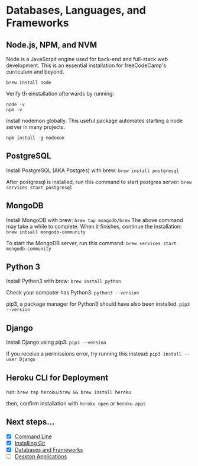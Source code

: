 # Databases, Languages, and Frameworks

## Node.js, NPM, and NVM

Node is a JavaScrpit engine used for back-end and full-stack web development. This is an essential installation for freeCodeCamp's curriculum and beyond.

`brew install node`

Verify th einstallation afterwards by running:
```
node -v
npm -v
```

Install nodemon globally. This useful package automates starting a node server in many projects.

`npm install -g nodemon`

## PostgreSQL

Install PostgreSQL (AKA Postgres) with brew:
`brew install postgresql`

After postgresql is installed, run this command to start postgres server:
`brew services start postgresql`

## MongoDB

Install MongoDB with brew:
`brew tap mongodb/brew`
The above command may take a while to complete. When it finishes, continue the installation:
`brew intsall mongodb-community`

To start the MongoDB server, run this command:
`brew services start mongodb-community`

## Python 3
Install Python3 with brew:
`brew install python`

Check your computer has Python3:
`python3 --version`

pip3, a package manager for Python3 should have also been installed.
`pip3 --version`

## Django
Install Django using pip3:
`pip3 --version`

If you receive a permissions error, try running this instead:
`pip3 install --user Django`

## Heroku CLI for Deployment

run: `brew tap heroku/brew && brew install heroku` 

then, confirm installation with `heroku open` or `heroku apps`

## Next steps...
* [X] [Command Line](command-line-setup.md)
* [X] [Installing Git](git-installation.md)
* [X] [Databases and Frameworks](db-frameworks.md)
* [ ] [Desktop Applications](desktop-applications.md)